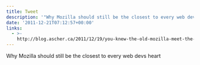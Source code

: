 ```yaml
---
title: Tweet
description: '"Why Mozilla should still be the closest to every web devs heart "'
date: '2011-12-21T07:12:57+00:00'
links:
  - >-
    http://blog.ascher.ca/2011/12/19/you-knew-the-old-mozilla-meet-the-new-mozilla/
---
```

Why Mozilla should still be the closest to every web devs heart 
